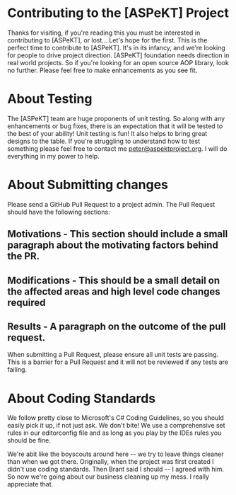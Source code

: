 # Contributing to the [ASPeKT] Project

Thanks for visiting, if you're reading this you must be interested in contributing to [ASPeKT], or lost... Let's hope for the first. This is the perfect time to contribute to [ASPeKT]. It's in its infancy, and we're looking for people to drive project direction. [ASPeKT] foundation 
needs direction in real world projects. So if you're looking for an open source AOP library, look no further. Please feel free to make enhancements
as you see fit.

# About Testing

The [ASPeKT] team are huge proponents of unit testing. So along with any enhancements or bug fixes, there is an expectation that it will be tested
to the best of your ability! Unit testing is fun! It also helps to bring great designs to the table. If you're struggling to understand how to test something
please feel free to contact me peter@aspektproject.org. I will do everything in my power to help.

# About Submitting changes
Please send a GitHub Pull Request to a project admin. The Pull Request should have the following sections:

## Motivations - This section should include a small paragraph about the motivating factors behind the PR.

## Modifications - This should be a small detail on the affected areas and high level code changes required

## Results - A paragraph on the outcome of the pull request.

When submitting a Pull Request, please ensure all unit tests are passing. This is a barrier for a Pull Request and it will not be reviewed
if any tests are failing.



# About Coding Standards
We follow pretty close to Microsoft's C# Coding Guidelines, so you should easily pick it up, if not just ask. We don't bite! We use a comprehensive set rules in our editorconfig file
and as long as you play by the IDEs rules you should be fine. 

We're abit like the boyscouts around here -- we try to leave things cleaner than when we got there. Originally, when the project was first created
I didn't use coding standards. Then Brant said I should -- I agreed with him. So now we're going about our business cleaning up my mess. I really appreciate that.


